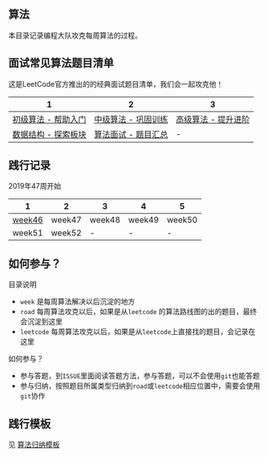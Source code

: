 ## 算法 

本目录记录编程大队攻克每周算法的过程。

## 面试常见算法题目清单

这是LeetCode官方推出的的经典面试题目清单，我们会一起攻克他！

| 1 |2 |3   | 
|------|------|-------|
|[初级算法 - 帮助入门](https://leetcode-cn.com/explore/interview/card/top-interview-questions-easy/)|[中级算法 - 巩固训练](https://leetcode-cn.com/explore/interview/card/top-interview-questions-medium/)|[高级算法 - 提升进阶](https://leetcode-cn.com/explore/interview/card/top-interview-questions-hard/)|
|[数据结构 - 探索板块](https://leetcode-cn.com/explore/learn/)|[算法面试 - 题目汇总](https://leetcode-cn.com/explore/interview/card/top-interview-quesitons-in-2018/)| - |

## 践行记录
2019年47周开始

|1 | 2 | 3 | 4 | 5 |
|---|---|---|---|---|
| [week46](./algorithm/week/2019_week46) | week47 | week48 | week49 | week50 | 
| week51 | week52 | - |  - | - | 

## 如何参与？
目录说明
- `week` 是每周算法解决以后沉淀的地方
- `road` 每周算法攻克以后，如果是从`leetcode` 的算法路线图的出的题目，最终会沉淀到这里
- `leetcode` 每周算法攻克以后，如果是从`leetcode`上直接找的题目，会记录在这里

如何参与？
- 参与答题，到`ISSUE`里面阅读答题方法，参与答题，可以不会使用`git`也能答题
- 参与归纳，按照题目所属类型归纳到`road`或`leetcode`相应位置中，需要会使用`git`协作

## 践行模板
见 [算法归纳模板](./template.md)